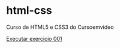 # html-css
Curso de HTML5 e CSS3 do Cursoemvideo
 
<a href="https://junkera.github.io/html-css/exercicios/ex001/index.html"> Executar exercicio 001